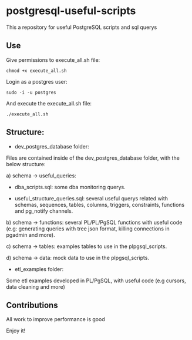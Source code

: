 # postgresql-useful-scripts

This a repository for useful PostgreSQL scripts and sql querys

## Use

Give permissions to execute_all.sh file:

	chmod +x execute_all.sh

Login as a postgres user:

	sudo -i -u postgres

And execute the execute_all.sh file:

	./execute_all.sh

## Structure:

* dev_postgres_database folder:

Files are contained inside of the dev_postgres_database folder, with the below structure:

a) schema -> useful_queries: 

- dba_scripts.sql: some dba monitoring querys.

- useful_structure_queries.sql: several useful querys related with schemas, sequences, tables, columns, triggers, constraints, functions and pg_notify channels.

b) schema -> functions: several PL/PL/PgSQL functions with useful code (e.g: generating queries with tree json format, killing connections in pgadmin and more).

c) schema -> tables: examples tables to use in the plpgsql_scripts.

d) schema -> data: mock data to use in the plpgsql_scripts.

* etl_examples folder:

Some etl examples developed in PL/PgSQL, with useful code (e.g cursors, data cleaning and more)

Contributions
-----------------------

All work to improve performance is good

Enjoy it!
